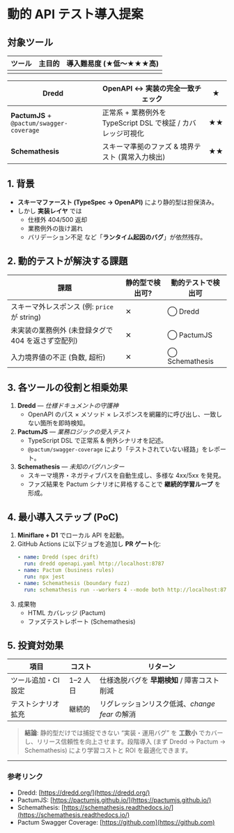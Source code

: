 # 動的 API テスト導入提案

## 対象ツール

| ツール | 主目的 | 導入難易度 (★低〜★★★高) |
| --- | --- | --------------- |
|     |     |                 |

| **Dredd**                                 | OpenAPI ↔ 実装の完全一致チェック                     | ★  |
| ----------------------------------------- | ----------------------------------------- | -- |
| **PactumJS** + `@pactum/swagger-coverage` | 正常系 + 業務例外を TypeScript DSL で検証 / カバレッジ可視化 | ★★ |
| **Schemathesis**                          | スキーマ準拠のファズ & 境界テスト (異常入力検出)               | ★★ |

## 1. 背景

- **スキーマファースト (TypeSpec → OpenAPI)** により静的型は担保済み。
- しかし **実装レイヤ** では
  - 仕様外 404/500 返却
  - 業務例外の抜け漏れ
  - バリデーション不足 など「**ランタイム起因のバグ**」が依然残存。

## 2. 動的テストが解決する課題

| 課題                               | 静的型で検出可? | 動的テストで検出可      |
| -------------------------------- | -------- | -------------- |
| スキーマ外レスポンス (例: `price` が string) | ✕        | ◯ Dredd        |
| 未実装の業務例外 (未登録タグで 404 を返さず空配列)    | ✕        | ◯ PactumJS     |
| 入力境界値の不正 (負数, 超桁)                | ✕        | ◯ Schemathesis |

## 3. 各ツールの役割と相乗効果

1. **Dredd** — *仕様ドキュメントの守護神*
   - OpenAPI のパス × メソッド × レスポンスを網羅的に呼び出し、一致しない箇所を即時検知。
2. **PactumJS** — *業務ロジックの受入テスト*
   - TypeScript DSL で正常系 & 例外シナリオを記述。
   - `@pactum/swagger-coverage` により「テストされていない経路」をレポート。
3. **Schemathesis** — *未知のバグハンター*
   - スキーマ境界・ネガティブパスを自動生成し、多様な 4xx/5xx を発見。
   - ファズ結果を Pactum シナリオに昇格することで **継続的学習ループ** を形成。

## 4. 最小導入ステップ (PoC)

1. **Miniflare + D1** でローカル API を起動。
2. GitHub Actions に以下ジョブを追加し **PR ゲート**化:
   ```yaml
   - name: Dredd (spec drift)
     run: dredd openapi.yaml http://localhost:8787
   - name: Pactum (business rules)
     run: npx jest
   - name: Schemathesis (boundary fuzz)
     run: schemathesis run --workers 4 --mode both http://localhost:8787/openapi.json
   ```
3. 成果物
   - HTML カバレッジ (Pactum)
   - ファズテストレポート (Schemathesis)

## 5. 投資対効果

| 項目         | コスト    | リターン                           |
| ---------- | ------ | ------------------------------ |
| ツール追加・CI設定 | 1–2 人日 | 仕様逸脱バグを **早期検知** / 障害コスト削減     |
| テストシナリオ拡充  | 継続的    | リグレッションリスク低減、*change fear* の解消 |

> **結論**: 静的型だけでは捕捉できない “実装・運用バグ” を **工数小** でカバーし、リリース信頼性を向上させます。段階導入 (まず Dredd → Pactum → Schemathesis) により学習コストと ROI を最適化できます。

---

### 参考リンク

- Dredd: [https://dredd.org/](https://dredd.org/)
- PactumJS: [https://pactumjs.github.io/](https://pactumjs.github.io/)
- Schemathesis: [https://schemathesis.readthedocs.io/](https://schemathesis.readthedocs.io/)
- Pactum Swagger Coverage: [https://github.com](https://github.com)

